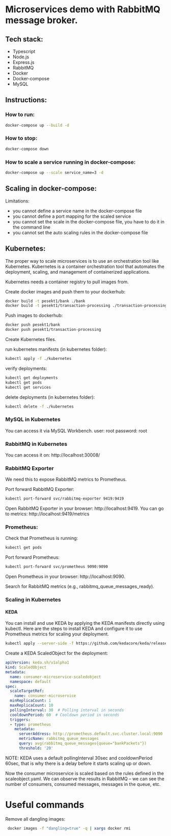 # Microservices demo with RabbitMQ message broker.

## Tech stack:
- Typescript
- Node.js
- Express.js
- RabbitMQ
- Docker
- Docker-compose
- MySQL

## Instructions:

### How to run:
```bash
docker-compose up --build -d
```
### How to stop:
```bash
docker-compose down
```

### How to scale a service running in docker-compose:
```bash
docker-compose up --scale service_name=3 -d
```

## Scaling in docker-compose:
Limitations:
- you cannot define a service name in the docker-compose file
- you cannot define a port mapping for the scaled service
- you cannot set the scale in the docker-compose file, you have to do it in the command line
- you cannot set the auto scaling rules in the docker-compose file

## Kubernetes:
The proper way to scale microservices is to use an orchestration tool like Kubernetes. Kubernetes is a container orchestration tool that automates the deployment, scaling, and management of containerized applications. 

Kubernetes needs a container registry to pull images from.

Create docker images and push them to your dockerhub:
```bash
docker build -t pesekt1/bank ./bank
docker build -t pesekt1/transaction-processing ./transaction-processing
```

Push images to dockerhub:
```bash
docker push pesekt1/bank
docker push pesekt1/transaction-processing

```

Create Kubernetes files.

run kubernetes manifests (in kubernetes folder):
```bash
kubectl apply -f ./kubernetes
```

verify deployments:
```bash
kubectl get deployments
kubectl get pods
kubectl get services
```

delete deployments (in kubernetes folder):
```bash
kubectl delete -f ./kubernetes
```

### MySQL in Kubernetes
You can access it via MySQL Workbench.
user: root
password: root

### RabbitMQ in Kubernetes
You can access it on: http://localhost:30008/

### RabbitMQ Exporter
We need this to expose RabbitMQ metrics to Prometheus.

Port forward RabbitMQ Exporter:
```bash
kubectl port-forward svc/rabbitmq-exporter 9419:9419
```

Open RabbitMQ Exporter in your browser: http://localhost:9419.
You can go to metrics: http://localhost:9419/metrics

### Prometheus:

Check that Prometheus is running:
```bash
kubectl get pods
```

Port forward Prometheus:
```bash
kubectl port-forward svc/prometheus 9090:9090
```

Open Prometheus in your browser: http://localhost:9090.

Search for RabbitMQ metrics (e.g., rabbitmq_queue_messages_ready).

### Scaling in Kubernetes

#### KEDA
You can install and use KEDA by applying the KEDA manifests directly using kubectl. Here are the steps to install KEDA and configure it to use Prometheus metrics for scaling your deployment.

```bash
kubectl apply --server-side -f https://github.com/kedacore/keda/releases/download/v2.16.1/keda-2.16.1.yaml
```

Create a KEDA ScaledObject for the deployment:

```yml
apiVersion: keda.sh/v1alpha1
kind: ScaledObject
metadata:
  name: consumer-microservice-scaledobject
  namespace: default
spec:
  scaleTargetRef:
    name: consumer-microservice
  minReplicaCount: 1
  maxReplicaCount: 10
  pollingInterval: 30  # Polling interval in seconds
  cooldownPeriod: 60  # Cooldown period in seconds
  triggers:
  - type: prometheus
    metadata:
      serverAddress: http://prometheus.default.svc.cluster.local:9090
      metricName: rabbitmq_queue_messages
      query: avg(rabbitmq_queue_messages{queue="bankPackets"})
      threshold: '20'
```

NOTE: KEDA uses a default pollingInterval 30sec and cooldownPeriod 60sec, that is why there is a delay before it starts scaling up or down.

Now the consumer microservice is scaled based on the rules defined in the scaleobject.yaml.
We can observe the results in RabbitMQ – we can see the number of consumers, consumed messages, messages in the queue, etc.
 

 # Useful commands

Remove all dangling images:
```bash
 docker images -f "dangling=true" -q | xargs docker rmi
```